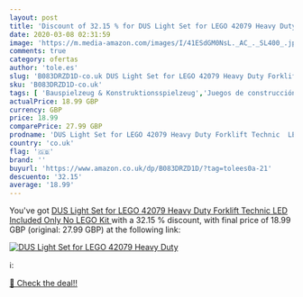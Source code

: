 ```yaml
---
layout: post
title: 'Discount of 32.15 % for DUS Light Set for LEGO 42079 Heavy Duty '
date: 2020-03-08 02:31:59
image: 'https://m.media-amazon.com/images/I/41ESdGM0NsL._AC_._SL400_.jpg'
comments: true
category: ofertas
author: 'tole.es'
slug: 'B083DRZD1D-co.uk DUS Light Set for LEGO 42079 Heavy Duty Forklift...'
sku: 'B083DRZD1D-co.uk'
tags: [ 'Bauspielzeug & Konstruktionsspielzeug','Juegos de construcción para niños','Juguetes','Juguetes y juegos','Spielzeug','lego', ]
actualPrice: 18.99 GBP
currency: GBP
price: 18.99
comparePrice: 27.99 GBP
prodname: 'DUS Light Set for LEGO 42079 Heavy Duty Forklift Technic  LED Included Only No LEGO Kit '
country: 'co.uk'
flag: '🇬🇧'
brand: ''
buyurl: 'https://www.amazon.co.uk/dp/B083DRZD1D/?tag=tolees0a-21'
descuento: '32.15'
average: '18.99'
---
```


You've got [DUS Light Set for LEGO 42079 Heavy Duty Forklift Technic  LED Included Only No LEGO Kit ](https://www.amazon.co.uk/dp/B083DRZD1D/?tag=tolees0a-21) with a  32.15 % discount, with final price of 18.99 GBP (original: 27.99 GBP) at the following link:

[![DUS Light Set for LEGO 42079 Heavy Duty ](https://m.media-amazon.com/images/I/41ESdGM0NsL._AC_._SL400_.jpg)](https://www.amazon.co.uk/dp/B083DRZD1D/?tag=tolees0a-21)

ℹ️:


[🛒 Check the deal!!](https://www.amazon.co.uk/dp/B083DRZD1D/?tag=tolees0a-21)
